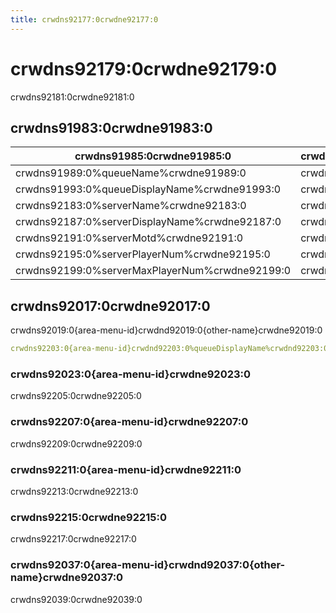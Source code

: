 ```yaml
---
title: crwdns92177:0crwdne92177:0
---
```


# crwdns92179:0crwdne92179:0

crwdns92181:0crwdne92181:0

## crwdns91983:0crwdne91983:0
| crwdns91985:0crwdne91985:0                     | crwdns91987:0crwdne91987:0 |
| ---------------------------------------------- | -------------------------- |
| crwdns91989:0%queueName%crwdne91989:0          | crwdns91991:0crwdne91991:0 |
| crwdns91993:0%queueDisplayName%crwdne91993:0   | crwdns91995:0crwdne91995:0 |
| crwdns92183:0%serverName%crwdne92183:0         | crwdns92185:0crwdne92185:0 |
| crwdns92187:0%serverDisplayName%crwdne92187:0  | crwdns92189:0crwdne92189:0 |
| crwdns92191:0%serverMotd%crwdne92191:0         | crwdns92193:0crwdne92193:0 |
| crwdns92195:0%serverPlayerNum%crwdne92195:0    | crwdns92197:0crwdne92197:0 |
| crwdns92199:0%serverMaxPlayerNum%crwdne92199:0 | crwdns92201:0crwdne92201:0 |

## crwdns92017:0crwdne92017:0

crwdns92019:0{area-menu-id}crwdnd92019:0{other-name}crwdne92019:0

```yaml
crwdns92203:0{area-menu-id}crwdnd92203:0%queueDisplayName%crwdnd92203:0{area-menu-id}crwdnd92203:0%serverDisplayName%crwdnd92203:0{area-menu-id}crwdnd92203:0%queueDisplayName%crwdnd92203:0%serverPlayerNum%crwdnd92203:0%serverMaxPlayerNum%crwdnd92203:0{area-menu-id}crwdnd92203:0%serverDisplayName%crwdnd92203:0{area-menu-id}crwdnd92203:0%queueDisplayName%crwdnd92203:0%serverPlayerNum%crwdnd92203:0%serverMaxPlayerNum%crwdnd92203:0{area-menu-id}crwdnd92203:0%serverDisplayName%crwdnd92203:0{area-menu-id}crwdnd92203:0%queueDisplayName%crwdnd92203:0{area-menu-id}crwdnd92203:0{area-menu-id}crwdnd92203:0%queueDisplayName%crwdnd92203:0{area-menu-id}crwdnd92203:0{area-menu-id}crwdnd92203:0%previous-page%crwdnd92203:0{area-menu-id}crwdnd92203:0{area-menu-id}crwdnd92203:0%next-page%crwdnd92203:0{area-menu-id}crwdnd92203:0{other-name}crwdnd92203:0{area-menu-id}crwdnd92203:0{other-name}crwdnd92203:0%queueDisplayName%crwdne92203:0
```

### crwdns92023:0{area-menu-id}crwdne92023:0
crwdns92205:0crwdne92205:0

### crwdns92207:0{area-menu-id}crwdne92207:0
crwdns92209:0crwdne92209:0

### crwdns92211:0{area-menu-id}crwdne92211:0
crwdns92213:0crwdne92213:0

### crwdns92215:0crwdne92215:0
crwdns92217:0crwdne92217:0

### crwdns92037:0{area-menu-id}crwdnd92037:0{other-name}crwdne92037:0
crwdns92039:0crwdne92039:0
